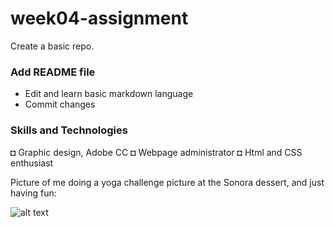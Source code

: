# week04-assignment
Create a basic repo.

### Add README file

- Edit and learn basic markdown language
- Commit changes

### Skills and Technologies

◘ Graphic design, Adobe CC
◘ Webpage administrator
◘ Html and CSS enthusiast

Picture of me doing a yoga challenge picture at the Sonora dessert, and just having fun:

![alt text]([image.jpg](https://www.instagram.com/p/BJCWnPKjps-icXbrGOnOYmAeKyOUKJvnIZ2VIc0/))
